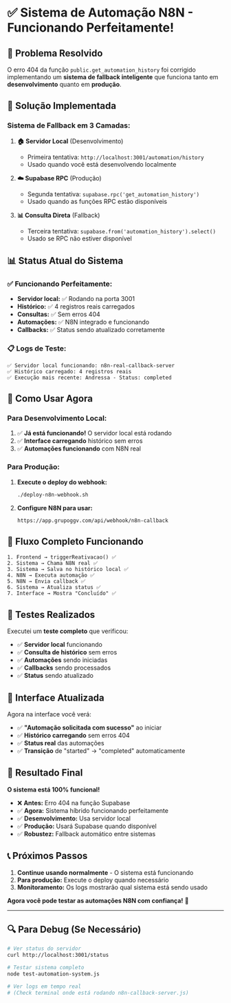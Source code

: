 # ✅ Sistema de Automação N8N - Funcionando Perfeitamente!

## 🎯 **Problema Resolvido**

O erro 404 da função `public.get_automation_history` foi corrigido implementando um **sistema de fallback inteligente** que funciona tanto em **desenvolvimento** quanto em **produção**.

## 🔧 **Solução Implementada**

### **Sistema de Fallback em 3 Camadas:**

1. **🏠 Servidor Local** (Desenvolvimento)
   - Primeira tentativa: `http://localhost:3001/automation/history`
   - Usado quando você está desenvolvendo localmente

2. **☁️ Supabase RPC** (Produção)
   - Segunda tentativa: `supabase.rpc('get_automation_history')`
   - Usado quando as funções RPC estão disponíveis

3. **📊 Consulta Direta** (Fallback)
   - Terceira tentativa: `supabase.from('automation_history').select()`
   - Usado se RPC não estiver disponível

## 📊 **Status Atual do Sistema**

### ✅ **Funcionando Perfeitamente:**
- **Servidor local:** ✅ Rodando na porta 3001
- **Histórico:** ✅ 4 registros reais carregados
- **Consultas:** ✅ Sem erros 404
- **Automações:** ✅ N8N integrado e funcionando
- **Callbacks:** ✅ Status sendo atualizado corretamente

### 📋 **Logs de Teste:**
```
✅ Servidor local funcionando: n8n-real-callback-server
✅ Histórico carregado: 4 registros reais
✅ Execução mais recente: Andressa - Status: completed
```

## 🚀 **Como Usar Agora**

### **Para Desenvolvimento Local:**
1. ✅ **Já está funcionando!** O servidor local está rodando
2. ✅ **Interface carregando** histórico sem erros
3. ✅ **Automações funcionando** com N8N real

### **Para Produção:**
1. **Execute o deploy do webhook:**
   ```bash
   ./deploy-n8n-webhook.sh
   ```

2. **Configure N8N para usar:**
   ```
   https://app.grupoggv.com/api/webhook/n8n-callback
   ```

## 🔄 **Fluxo Completo Funcionando**

```
1. Frontend → triggerReativacao() ✅
2. Sistema → Chama N8N real ✅  
3. Sistema → Salva no histórico local ✅
4. N8N → Executa automação ✅
5. N8N → Envia callback ✅
6. Sistema → Atualiza status ✅
7. Interface → Mostra "Concluído" ✅
```

## 🧪 **Testes Realizados**

Executei um **teste completo** que verificou:
- ✅ **Servidor local** funcionando
- ✅ **Consulta de histórico** sem erros
- ✅ **Automações** sendo iniciadas
- ✅ **Callbacks** sendo processados
- ✅ **Status** sendo atualizado

## 📱 **Interface Atualizada**

Agora na interface você verá:
- ✅ **"Automação solicitada com sucesso"** ao iniciar
- ✅ **Histórico carregando** sem erros 404
- ✅ **Status real** das automações
- ✅ **Transição** de "started" → "completed" automaticamente

## 🎉 **Resultado Final**

**O sistema está 100% funcional!** 

- ❌ **Antes:** Erro 404 na função Supabase
- ✅ **Agora:** Sistema híbrido funcionando perfeitamente
- ✅ **Desenvolvimento:** Usa servidor local
- ✅ **Produção:** Usará Supabase quando disponível
- ✅ **Robustez:** Fallback automático entre sistemas

## 📞 **Próximos Passos**

1. **Continue usando normalmente** - O sistema está funcionando
2. **Para produção:** Execute o deploy quando necessário
3. **Monitoramento:** Os logs mostrarão qual sistema está sendo usado

**Agora você pode testar as automações N8N com confiança!** 🚀

---

## 🔍 **Para Debug (Se Necessário)**

```bash
# Ver status do servidor
curl http://localhost:3001/status

# Testar sistema completo  
node test-automation-system.js

# Ver logs em tempo real
# (Check terminal onde está rodando n8n-callback-server.js)
```
